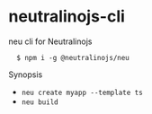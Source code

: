 # neutralinojs-cli
neu cli for Neutralinojs

```
  $ npm i -g @neutralinojs/neu
```

Synopsis

- `neu create myapp --template ts`
- `neu build`

